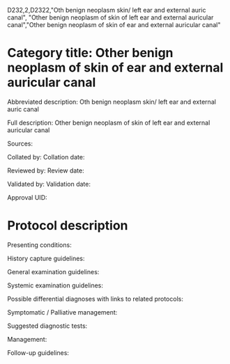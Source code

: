 D232,2,D2322,"Oth benign neoplasm skin/ left ear and external auric canal", "Other benign neoplasm of skin of left ear and external auricular canal","Other benign neoplasm of skin of ear and external auricular canal"
# Category title: Other benign neoplasm of skin of ear and external auricular canal

Abbreviated description: Oth benign neoplasm skin/ left ear and external auric canal

Full description: Other benign neoplasm of skin of left ear and external auricular canal

Sources:

Collated by:
Collation date:

Reviewed by:
Review date:

Validated by:
Validation date:

Approval UID:

# Protocol description

Presenting conditions:

History capture guidelines:

General examination guidelines:

Systemic examination guidelines:

Possible differential diagnoses with links to related protocols:

Symptomatic / Palliative management:

Suggested diagnostic tests:

Management:

Follow-up guidelines:
